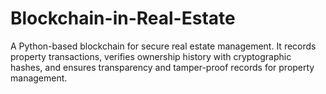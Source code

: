 # Blockchain-in-Real-Estate
A Python-based blockchain for secure real estate management. It records property transactions, verifies ownership history with cryptographic hashes, and ensures transparency and tamper-proof records for property management.
